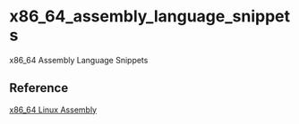 # x86_64_assembly_language_snippets
x86_64 Assembly Language Snippets

## Reference ##
[x86_64 Linux Assembly](https://www.youtube.com/watch?v=NFv7l3wQsZ4&list=PLetF-YjXm-sCH6FrTz4AQhfH6INDQvQSn&index=5)
